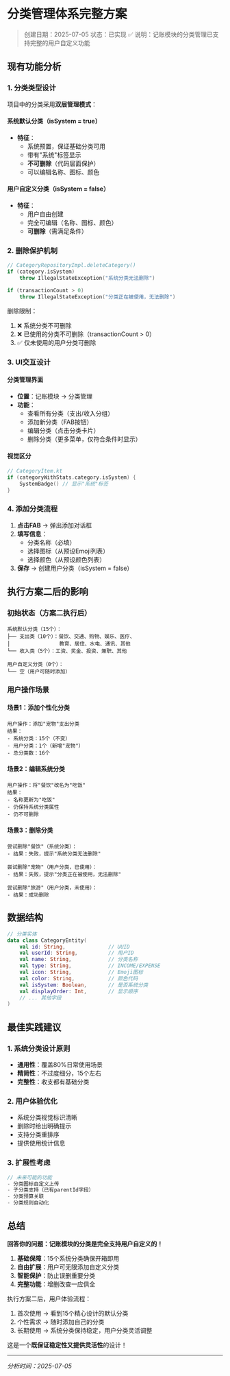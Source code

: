 # 分类管理体系完整方案

> 创建日期：2025-07-05
> 状态：已实现 ✅
> 说明：记账模块的分类管理已支持完整的用户自定义功能

## 现有功能分析

### 1. 分类类型设计

项目中的分类采用**双层管理模式**：

#### 系统默认分类（isSystem = true）
- **特征**：
  - 系统预置，保证基础分类可用
  - 带有"系统"标签显示
  - **不可删除**（代码层面保护）
  - 可以编辑名称、图标、颜色
  
#### 用户自定义分类（isSystem = false）
- **特征**：
  - 用户自由创建
  - 完全可编辑（名称、图标、颜色）
  - **可删除**（需满足条件）

### 2. 删除保护机制

```kotlin
// CategoryRepositoryImpl.deleteCategory()
if (category.isSystem) 
    throw IllegalStateException("系统分类无法删除")

if (transactionCount > 0) 
    throw IllegalStateException("分类正在被使用，无法删除")
```

删除限制：
1. ❌ 系统分类不可删除
2. ❌ 已使用的分类不可删除（transactionCount > 0）
3. ✅ 仅未使用的用户分类可删除

### 3. UI交互设计

#### 分类管理界面
- **位置**：记账模块 → 分类管理
- **功能**：
  - 查看所有分类（支出/收入分组）
  - 添加新分类（FAB按钮）
  - 编辑分类（点击分类卡片）
  - 删除分类（更多菜单，仅符合条件时显示）

#### 视觉区分
```kotlin
// CategoryItem.kt
if (categoryWithStats.category.isSystem) {
    SystemBadge() // 显示"系统"标签
}
```

### 4. 添加分类流程

1. **点击FAB** → 弹出添加对话框
2. **填写信息**：
   - 分类名称（必填）
   - 选择图标（从预设Emoji列表）
   - 选择颜色（从预设颜色列表）
3. **保存** → 创建用户分类（isSystem = false）

## 执行方案二后的影响

### 初始状态（方案二执行后）
```
系统默认分类（15个）：
├── 支出类（10个）：餐饮、交通、购物、娱乐、医疗、
│                教育、居住、水电、通讯、其他
└── 收入类（5个）：工资、奖金、投资、兼职、其他

用户自定义分类（0个）：
└── 空（用户可随时添加）
```

### 用户操作场景

#### 场景1：添加个性化分类
```
用户操作：添加"宠物"支出分类
结果：
- 系统分类：15个（不变）
- 用户分类：1个（新增"宠物"）
- 总分类数：16个
```

#### 场景2：编辑系统分类
```
用户操作：将"餐饮"改名为"吃饭"
结果：
- 名称更新为"吃饭"
- 仍保持系统分类属性
- 仍不可删除
```

#### 场景3：删除分类
```
尝试删除"餐饮"（系统分类）：
- 结果：失败，提示"系统分类无法删除"

尝试删除"宠物"（用户分类，已使用）：
- 结果：失败，提示"分类正在被使用，无法删除"

尝试删除"旅游"（用户分类，未使用）：
- 结果：成功删除
```

## 数据结构

```kotlin
// 分类实体
data class CategoryEntity(
    val id: String,              // UUID
    val userId: String,          // 用户ID
    val name: String,            // 分类名称
    val type: String,            // INCOME/EXPENSE
    val icon: String,            // Emoji图标
    val color: String,           // 颜色代码
    val isSystem: Boolean,       // 是否系统分类
    val displayOrder: Int,       // 显示顺序
    // ... 其他字段
)
```

## 最佳实践建议

### 1. 系统分类设计原则
- **通用性**：覆盖80%日常使用场景
- **精简性**：不过度细分，15个左右
- **完整性**：收支都有基础分类

### 2. 用户体验优化
- 系统分类视觉标识清晰
- 删除时给出明确提示
- 支持分类重排序
- 提供使用统计信息

### 3. 扩展性考虑
```kotlin
// 未来可能的功能
- 分类图标自定义上传
- 子分类支持（已有parentId字段）
- 分类预算关联
- 分类规则自动化
```

## 总结

**回答你的问题：记账模块的分类是完全支持用户自定义的！**

1. **基础保障**：15个系统分类确保开箱即用
2. **自由扩展**：用户可无限添加自定义分类
3. **智能保护**：防止误删重要分类
4. **完整功能**：增删改查一应俱全

执行方案二后，用户体验流程：
1. 首次使用 → 看到15个精心设计的默认分类
2. 个性需求 → 随时添加自己的分类
3. 长期使用 → 系统分类保持稳定，用户分类灵活调整

这是一个**既保证稳定性又提供灵活性**的设计！

---
*分析时间：2025-07-05*